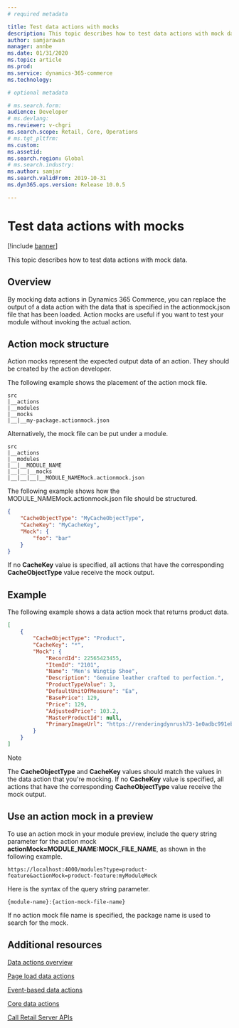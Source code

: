 ```yaml
---
# required metadata

title: Test data actions with mocks
description: This topic describes how to test data actions with mock data.
author: samjarawan
manager: annbe
ms.date: 01/31/2020
ms.topic: article
ms.prod: 
ms.service: dynamics-365-commerce
ms.technology: 

# optional metadata

# ms.search.form: 
audience: Developer
# ms.devlang: 
ms.reviewer: v-chgri
ms.search.scope: Retail, Core, Operations
# ms.tgt_pltfrm: 
ms.custom: 
ms.assetid: 
ms.search.region: Global
# ms.search.industry: 
ms.author: samjar
ms.search.validFrom: 2019-10-31
ms.dyn365.ops.version: Release 10.0.5

---
```

# Test data actions with mocks

[!include [banner](../includes/banner.md)]

This topic describes how to test data actions with mock data.

## Overview

By mocking data actions in Dynamics 365 Commerce, you can replace the output of a data action with the data that is specified in the actionmock.json file that has been loaded. Action mocks are useful if you want to test your module without invoking the actual action.

## Action mock structure

Action mocks represent the expected output data of an action. They should be created by the action developer.

The following example shows the placement of the action mock file.

```text
src
|__actions
|__modules
|__mocks
|__|__my-package.actionmock.json
```

Alternatively, the mock file can be put under a module.

```text
src
|__actions
|__modules
|__|__MODULE_NAME
|__|__|__mocks
|__|__|__|__MODULE_NAMEMock.actionmock.json
```

The following example shows how the MODULE\_NAMEMock.actionmock.json file should be structured.

```json
{
    "CacheObjectType": "MyCacheObjectType",
    "CacheKey": "MyCacheKey",
    "Mock": {
        "foo": "bar"      
    }
}
```

If no **CacheKey** value is specified, all actions that have the corresponding **CacheObjectType** value receive the mock output.

## Example

The following example shows a data action mock that returns product data.

```json
[
    {
        "CacheObjectType": "Product",
        "CacheKey": "*",
        "Mock": {
            "RecordId": 22565423455,
            "ItemId": "2101",
            "Name": "Men's Wingtip Shoe",
            "Description": "Genuine leather crafted to perfection.",
            "ProductTypeValue": 3,
            "DefaultUnitOfMeasure": "Ea",
            "BasePrice": 129,
            "Price": 129,
            "AdjustedPrice": 103.2,
            "MasterProductId": null,
            "PrimaryImageUrl": "https://renderingdynrush73-1e0adbc991eb8c2f0ret.cloud.retail.dynamics.com/MediaServer/Products/2101_000_001.png"            
        }
    }
]
```

> [!NOTE]
> The **CacheObjectType** and **CacheKey** values should match the values in the data action that you're mocking. If no **CacheKey** value is specified, all actions that have the corresponding **CacheObjectType** value receive the mock output.

## Use an action mock in a preview

To use an action mock in your module preview, include the query string parameter for the action mock **actionMock=MODULE_NAME:MOCK_FILE_NAME**, as shown in the following example.

`https://localhost:4000/modules?type=product-feature&actionMock=product-feature:myModuleMock`

Here is the syntax of the query string parameter.

`{module-name}:{action-mock-file-name}`

If no action mock file name is specified, the package name is used to search for the mock.

## Additional resources

[Data actions overview](data-actions.md)

[Page load data actions](page-load-data-action.md)

[Event-based data actions](event-based-data-actions.md)

[Core data actions](core-data-actions.md)

[Call Retail Server APIs](call-retail-server-apis.md)
